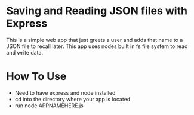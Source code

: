 Saving and Reading JSON files with Express
========
This is a simple web app that just greets a user and adds that name to a JSON file to recall later. This app uses nodes built in fs file system to read and write data.

How To Use
==========
* Need to have express and node installed
* cd into the directory where your app is located
* run node APPNAMEHERE.js